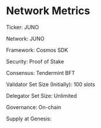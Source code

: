 # Network Metrics

Ticker: JUNO

Network: JUNO

Framework: Cosmos SDK

Security: Proof of Stake 

Consensus: Tendermint BFT

Validator Set Size \(Initially\): 100 slots

Delegator Set Size: Unlimited

Governance: On-chain

Supply at Genesis: 

